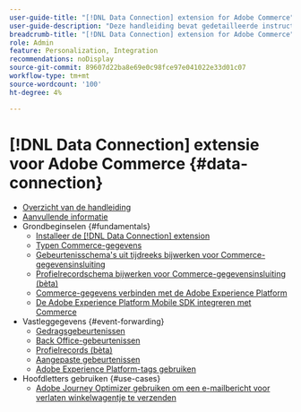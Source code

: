 ```yaml
---
user-guide-title: "[!DNL Data Connection] extension for Adobe Commerce"
user-guide-description: "Deze handleiding bevat gedetailleerde instructies voor het gebruik van de [!DNL Data Connection] extensie voor Adobe Commerce."
breadcrumb-title: "[!DNL Data Connection] extension for Adobe Commerce"
role: Admin
feature: Personalization, Integration
recommendations: noDisplay
source-git-commit: 89607d22ba8e69e0c98fce97e041022e33d01c07
workflow-type: tm+mt
source-wordcount: '100'
ht-degree: 4%

---
```


# [!DNL Data Connection] extensie voor Adobe Commerce {#data-connection}

- [Overzicht van de handleiding](overview.md)
- [Aanvullende informatie](release-notes.md)
- Grondbeginselen {#fundamentals}
   - [Installeer de [!DNL Data Connection] extension](install.md)
   - [Typen Commerce-gegevens](data-ingestion.md)
   - [Gebeurtenisschema&#39;s uit tijdreeks bijwerken voor Commerce-gegevensinsluiting](update-xdm.md)
   - [Profielrecordschema bijwerken voor Commerce-gegevensinsluiting (bèta)](profile-data.md)
   - [Commerce-gegevens verbinden met de Adobe Experience Platform](connect-data.md)
   - [De Adobe Experience Platform Mobile SDK integreren met Commerce](mobile-sdk-epc.md)
- Vastleggegevens {#event-forwarding}
   - [Gedragsgebeurtenissen](events.md)
   - [Back Office-gebeurtenissen](events-backoffice.md)
   - [Profielrecords (bèta)](events-profilerecord.md)
   - [Aangepaste gebeurtenissen](custom-events.md)
   - [Adobe Experience Platform-tags gebruiken](using-tags.md)
- Hoofdletters gebruiken {#use-cases}
   - [Adobe Journey Optimizer gebruiken om een e-mailbericht voor verlaten winkelwagentje te verzenden](using-ajo.md)
